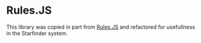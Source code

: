 # Rules.JS

This library was copied in part from [Rules.JS](https://github.com/bluealba/rules-js) and refactored for usefullness in the Starfinder system.
